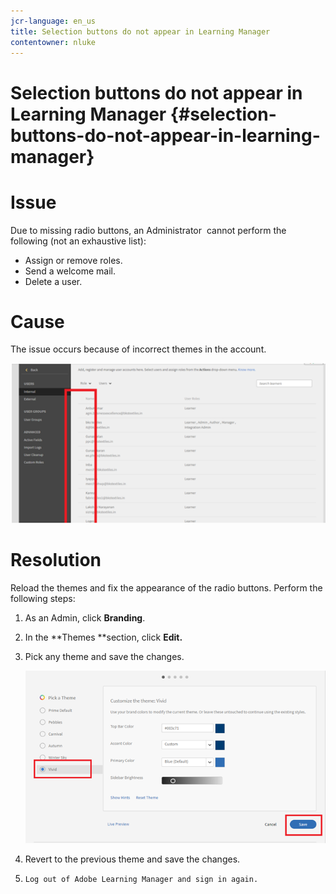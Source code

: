 ```yaml
---
jcr-language: en_us
title: Selection buttons do not appear in Learning Manager
contentowner: nluke
---
```



# Selection buttons do not appear in Learning Manager {#selection-buttons-do-not-appear-in-learning-manager}

# **Issue**

Due to missing radio buttons, an Administrator&nbsp; cannot perform the following (not an exhaustive list):

* Assign or remove roles.
* Send a welcome mail.
* Delete a user.

# **Cause**

The issue occurs because of incorrect themes in the account.

![](assets/radio-buttons.png) 

# **Resolution**

Reload the themes and fix the&nbsp;appearance of the radio buttons. Perform the following steps:

1. As an Admin, click **Branding**.
1. In the **Themes **section, click&nbsp;**Edit.**
1. Pick any theme and save the changes.

   ![](assets/set-themes.png)

1. Revert to the previous theme and save the changes.
1. `Log out of Adobe Learning Manager and sign in again.`

